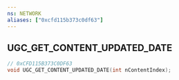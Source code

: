 ```yaml
---
ns: NETWORK
aliases: ["0xcfd115b373c0df63"]
---
```

## UGC_GET_CONTENT_UPDATED_DATE

```c
// 0xCFD115B373C0DF63
void UGC_GET_CONTENT_UPDATED_DATE(int nContentIndex);
```
